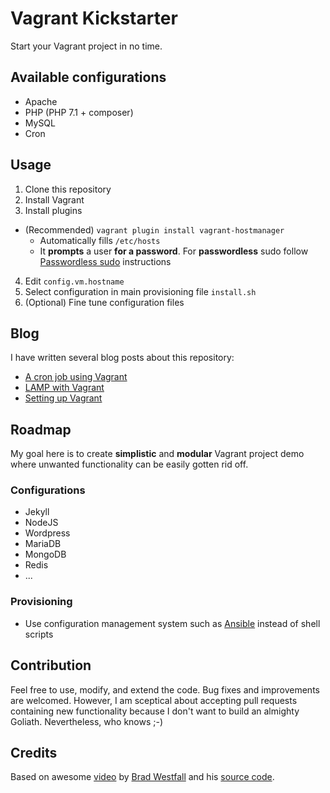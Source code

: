 # Vagrant Kickstarter

Start your Vagrant project in no time.

## Available configurations

* Apache
* PHP (PHP 7.1 + composer)
* MySQL
* Cron

## Usage

1) Clone this repository
2) Install Vagrant
3) Install plugins
  * (Recommended) `vagrant plugin install vagrant-hostmanager`
    * Automatically fills `/etc/hosts`
    * It **prompts** a user **for a password**. For **passwordless** sudo follow [Passwordless sudo](https://github.com/devopsgroup-io/vagrant-hostmanager#passwordless-sudo) instructions
4) Edit `config.vm.hostname`
5) Select configuration in main provisioning file `install.sh`
6) (Optional) Fine tune configuration files

## Blog

I have written several blog posts about this repository:

* [A cron job using Vagrant](https://martinvana.com/blog/2017/08/01/a-cron-job-using-vagrant/)
* [LAMP with Vagrant](https://martinvana.com/blog/2017/07/28/lamp-with-vagrant/)
* [Setting up Vagrant](https://martinvana.com/blog/2017/07/26/setting-up-vagrant/)

## Roadmap

My goal here is to create **simplistic** and **modular** Vagrant project demo where unwanted functionality can be easily gotten rid off.

### Configurations

* Jekyll
* NodeJS
* Wordpress
* MariaDB
* MongoDB
* Redis
* ...

### Provisioning

* Use configuration management system such as [Ansible](https://www.vagrantup.com/docs/provisioning/ansible.html) instead of shell scripts

## Contribution

Feel free to use, modify, and extend the code. Bug fixes and improvements are welcomed. However, I am sceptical about accepting pull requests containing new functionality because I don't want to build an almighty Goliath. Nevertheless, who knows ;-)

## Credits

Based on awesome [video](https://www.youtube.com/watch?v=crvJ2C7Hr_g) by [Brad Westfall](https://github.com/bradwestfall) and his [source code](https://github.com/bradwestfall/vagrant-kickstarter).
